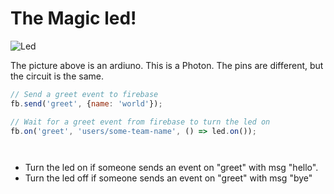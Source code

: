 # The Magic led!

![Led](https://www.arduino.cc/en/uploads/Tutorial/ExampleCircuit_bb.png)

The picture above is an ardiuno. This is a Photon. The pins are different, but the circuit is the same. 


```js
// Send a greet event to firebase
fb.send('greet', {name: 'world'});

// Wait for a greet event from firebase to turn the led on
fb.on('greet', 'users/some-team-name', () => led.on());
```

` `


- Turn the led on if someone sends an event on "greet" with msg "hello".
- Turn the led off if someone sends an event on "greet" with msg "bye"
